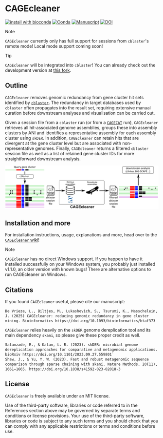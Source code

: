 # CAGEcleaner

[![install with bioconda](https://img.shields.io/badge/install%20with-bioconda-brightgreen.svg?style=flat)](https://bioconda.github.io/recipes/cagecleaner/README.html) [![Conda](https://img.shields.io/conda/dn/bioconda/CAGEcleaner.svg)](https://anaconda.org/bioconda/cagecleaner/files)
[![Manuscript](https://img.shields.io/badge/Manuscript-Bioinformatics-darkblue?style=flat-square&maxAge=2678400)](https://doi.org/10.1093/bioinformatics/btaf373)
[![DOI](https://zenodo.org/badge/904110273.svg)](https://doi.org/10.5281/zenodo.14726119)

> [!NOTE]
> `CAGEcleaner` currently only has full support for sessions from `cblaster`'s remote mode! Local mode support coming soon!

> [!TIP]
> `CAGEcleaner` will be integrated into `cblaster`! You can already check out the development version at [this fork](https://github.com/LucoDevro/cblaster).
## Outline

`CAGEcleaner` removes genomic redundancy from gene cluster hit sets identified by [`cblaster`](https://github.com/gamcil/cblaster). The redundancy in target databases used by `cblaster` often propagates into the result set, requiring extensive manual curation before downstream analyses and visualisation can be carried out.

Given a session file from a `cblaster` run (or from a [`CAGECAT`](https://cagecat.bioinformatics.nl/) run), `CAGEcleaner` retrieves all hit-associated genome assemblies, groups these into assembly clusters by ANI and identifies a representative assembly for each assembly cluster using `skDER`. In addition, `CAGEcleaner` can retain hits that are divergent at the gene cluster level but are associated with non-representative genomes. Finally, `CAGEcleaner` returns a filtered `cblaster` session file as well as a list of retained gene cluster IDs for more straightforward downstream analysis.

![workflow](workflow.png)

## Installation and more
For installation instructions, usage, explanations and more, head over to the [`CAGEcleaner` wiki](https://github.com/LucoDevro/CAGEcleaner/wiki)!

> [!NOTE]
> `CAGEcleaner` has no direct Windows support. If you happen to have it installed successfully on your Windows system, you probably just installed v1.1.0, an older version with known bugs! There are alternative options to run CAGEcleaner on Windows.

## Citations
If you found `CAGEcleaner` useful, please cite our manuscript:

```
De Vrieze, L., Biltjes, M., Lukashevich, S., Tsurumi, K., Masschelein, J. (2025) CAGEcleaner: reducing genomic redundancy in gene cluster mining. Bioinformatics https://doi.org/10.1093/bioinformatics/btaf373
```

`CAGEcleaner` relies heavily on the `skDER` genome dereplication tool and its main dependency `skani`, so please give these proper credit as well.

```
Salamzade, R., & Kalan, L. R. (2023). skDER: microbial genome dereplication approaches for comparative and metagenomic applications. bioRxiv https://doi.org/10.1101/2023.09.27.559801`
Shaw, J., & Yu, Y. W. (2023). Fast and robust metagenomic sequence comparison through sparse chaining with skani. Nature Methods, 20(11), 1661–1665. https://doi.org/10.1038/s41592-023-02018-3
```

## License

`CAGEcleaner` is freely available under an MIT license.

Use of the third-party software, libraries or code referred to in the References section above may be governed by separate terms and conditions or license provisions. Your use of the third-party software, libraries or code is subject to any such terms and you should check that you can comply with any applicable restrictions or terms and conditions before use.
